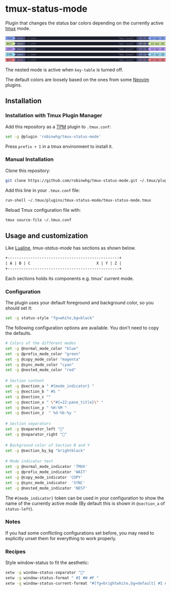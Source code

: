 # tmux-status-mode

Plugin that changes the status bar colors depending on the currently active [tmux](https://github.com/tmux/tmux) mode.

![normal_mode](screenshots/normal_mode.png)
![prefix_mode](screenshots/prefix_mode.png)
![copy_mode](screenshots/copy_mode.png)
![sync_mode](screenshots/sync_mode.png)
![nested_mode](screenshots/nested_mode.png)

The nested mode is active when `key-table` is turned off.

The default colors are loosely based on the ones from some [Neovim](https://github.com/neovim/neovim) plugins.

## Installation

### Installation with Tmux Plugin Manager

Add this repository as a [TPM](https://github.com/tmux-plugins/tpm) plugin to `.tmux.conf`:

```bash
set -g @plugin 'robinwhg/tmux-status-mode'
```

Press `prefix + I` in a tmux environment to install it.

### Manual Installation

Clone this repository:

```bash
git clone https://github.com/robinwhg/tmux-status-mode.git ~/.tmux/plugins/tmux-status-mode
```

Add this line in your `.tmux.conf` file:

```bash
run-shell ~/.tmux/plugins/tmux-status-mode/tmux-status-mode.tmux
```

Reload Tmux configuration file with:

```bash
tmux source-file ~/.tmux.conf
```

## Usage and customization

Like [Lualine](https://github.com/nvim-lualine/lualine.nvim), _tmux-status-mode_ has sections as shown below.

```txt
+-------------------------------------------------+
| A | B | C                             X | Y | Z |
+-------------------------------------------------+
```

Each sections holds its components e.g. tmux' current mode.

### Configuration

The plugin uses your default foreground and background color, so you should set it:

```bash
set -g status-style "fg=white,bg=black"
```

The following configuration options are available. You don't need to copy the defaults.

```bash
# Colors of the different modes
set -g @normal_mode_color "blue"
set -g @prefix_mode_color "green"
set -g @copy_mode_color "magenta"
set -g @sync_mode_color "cyan"
set -g @nested_mode_color "red"

# Section content
set -g @section_a " #{mode_indicator} "
set -g @section_b " #S "
set -g @section_c ""
set -g @section_x " \"#{=22:pane_title}\" "
set -g @section_y " %H:%M "
set -g @section_z  " %d-%b-%y "

# Section separators
set -g @separator_left ""
set -g @separator_right ""

# Background color of Section B and Y
set -g @section_by_bg "brightblack"

# Mode indicator text
set -g @normal_mode_indicator 'TMUX'
set -g @prefix_mode_indicator 'WAIT'
set -g @copy_mode_indicator 'COPY'
set -g @sync_mode_indicator  'SYNC'
set -g @nested_mode_indicator 'NEST'
```

The `#{mode_indicator}` token can be used in your configuration to show the name of the currently active mode (By default this is shown in `@section_a` of `status-left`).

### Notes

If you had some conflicting configurations set before, you may need to explicitly unset them for everything to work properly.

### Recipes

Style window-status to fit the aesthetic:

```bash
setw -g window-status-separator ""
setw -g window-status-format " #I #W #F "
setw -g window-status-current-format "#[fg=brightwhite,bg=default] #I #W #F "
```
